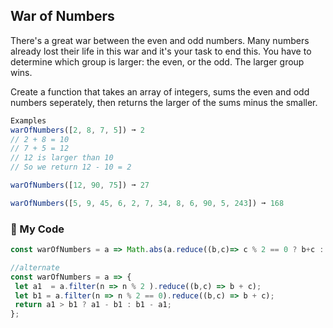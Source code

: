 ## War of Numbers

There's a great war between the even and odd numbers. Many numbers already lost their life in this war and it's your task to end this. You have to determine which group is larger: the even, or the odd. The larger group wins.

Create a function that takes an array of integers, sums the even and odd numbers seperately, then returns the larger of the sums minus the smaller.
```js
Examples
warOfNumbers([2, 8, 7, 5]) ➞ 2
// 2 + 8 = 10
// 7 + 5 = 12
// 12 is larger than 10
// So we return 12 - 10 = 2

warOfNumbers([12, 90, 75]) ➞ 27

warOfNumbers([5, 9, 45, 6, 2, 7, 34, 8, 6, 90, 5, 243]) ➞ 168
```
### :palm_tree:	My Code
```js
const warOfNumbers = a => Math.abs(a.reduce((b,c)=> c % 2 == 0 ? b+c : b-c,0));

//alternate
const warOfNumbers = a => {
 let a1  = a.filter(n => n % 2 ).reduce((b,c) => b + c);
 let b1 = a.filter(n => n % 2 == 0).reduce((b,c) => b + c);
 return a1 > b1 ? a1 - b1 : b1 - a1;
};
```
